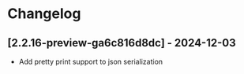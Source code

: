 # Changelog

<!-- Do not change the line immediately below this comment, the build system will replace it with the actual version and date. -->

## [2.2.16-preview-ga6c816d8dc] - 2024-12-03

- Add pretty print support to json serialization